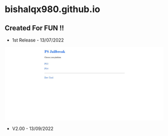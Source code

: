 # bishalqx980.github.io

Created For FUN !!
---
- 1st Release - 13/07/2022
<img src="/v1.JPG">

- V2.00 - 13/09/2022
